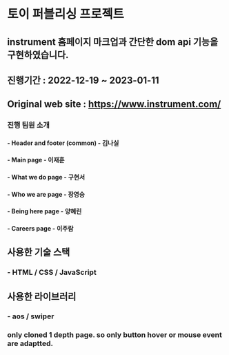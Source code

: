 # 토이 퍼블리싱 프로젝트

## instrument 홈페이지 마크업과 간단한 dom api 기능을 구현하였습니다.
## 진행기간 : 2022-12-19 ~ 2023-01-11
## Original web site : https://www.instrument.com/

### 진행 팀원 소개
#### - Header and footer (common)   - 김나실
#### - Main page                    - 이재훈
#### - What we do page              - 구현서
#### - Who we are page              - 장영승
#### - Being here page              - 양혜린
#### - Careers page                 - 이주람

## 사용한 기술 스택
### - HTML / CSS / JavaScript

## 사용한 라이브러리
### - aos / swiper

### only cloned 1 depth page. so only button hover or mouse event are adaptted.
